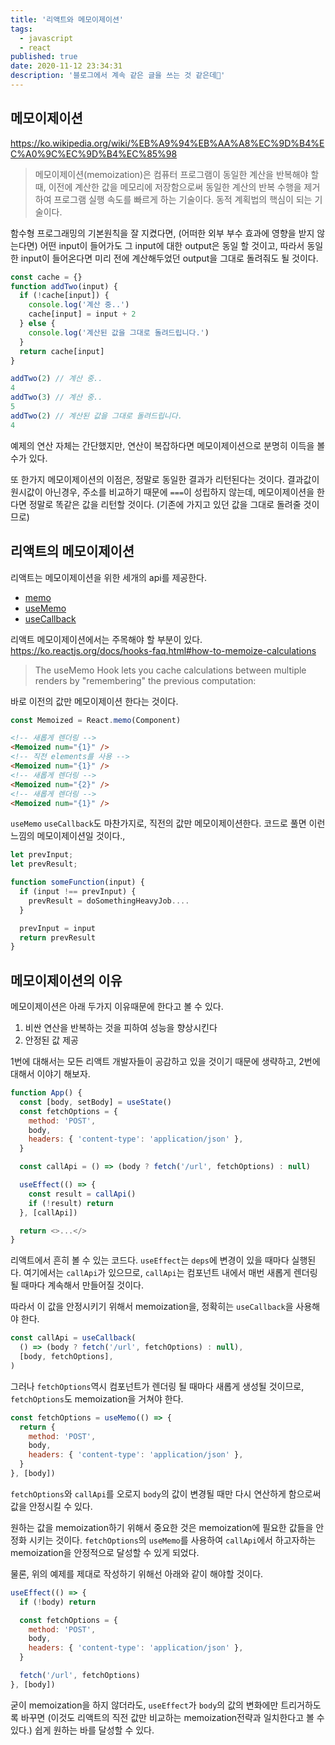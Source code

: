 ```yaml
---
title: '리액트와 메모이제이션'
tags:
  - javascript
  - react
published: true
date: 2020-11-12 23:34:31
description: '블로그에서 계속 같은 글을 쓰는 것 같은데🤪'
---
```


## 메모이제이션

https://ko.wikipedia.org/wiki/%EB%A9%94%EB%AA%A8%EC%9D%B4%EC%A0%9C%EC%9D%B4%EC%85%98

> 메모이제이션(memoization)은 컴퓨터 프로그램이 동일한 계산을 반복해야 할 때, 이전에 계산한 값을 메모리에 저장함으로써 동일한 계산의 반복 수행을 제거하여 프로그램 실행 속도를 빠르게 하는 기술이다. 동적 계획법의 핵심이 되는 기술이다.

함수형 프로그래밍의 기본원칙을 잘 지켰다면, (어떠한 외부 부수 효과에 영향을 받지 않는다면) 어떤 input이 들어가도 그 input에 대한 output은 동일 할 것이고, 따라서 동일한 input이 들어온다면 미리 전에 계산해두었던 output을 그대로 돌려줘도 될 것이다.

```javascript
const cache = {}
function addTwo(input) {
  if (!cache[input]) {
    console.log('계산 중..')
    cache[input] = input + 2
  } else {
    console.log('계산된 값을 그대로 돌려드립니다.')
  }
  return cache[input]
}
```

```javascript
addTwo(2) // 계산 중..
4
addTwo(3) // 계산 중..
5
addTwo(2) // 계산된 값을 그대로 돌려드립니다.
4
```

예제의 연산 자체는 간단했지만, 연산이 복잡하다면 메모이제이션으로 분명히 이득을 볼 수가 있다.

또 한가지 메모이제이션의 이점은, 정말로 동일한 결과가 리턴된다는 것이다. 결과값이 원시값이 아닌경우, 주소를 비교하기 때문에 `===`이 성립하지 않는데, 메모이제이션을 한다면 정말로 똑같은 값을 리턴할 것이다. (기존에 가지고 있던 값을 그대로 돌려줄 것이므로)

## 리액트의 메모이제이션

리액트는 메모이제이션을 위한 세개의 api를 제공한다.

- [memo](https://ko.reactjs.org/docs/react-api.html#reactmemo)
- [useMemo](https://ko.reactjs.org/docs/hooks-reference.html#usememo)
- [useCallback](https://ko.reactjs.org/docs/hooks-reference.html#usecallback)

리액트 메모이제이션에서는 주목해야 할 부분이 있다. https://ko.reactjs.org/docs/hooks-faq.html#how-to-memoize-calculations

> The useMemo Hook lets you cache calculations between multiple renders by "remembering" the previous computation:

바로 이전의 값만 메모이제이션 한다는 것이다.

```javascript
const Memoized = React.memo(Component)
```

```html
<!-- 새롭게 렌더링 -->
<Memoized num="{1}" />
<!-- 직전 elements를 사용 -->
<Memoized num="{1}" />
<!-- 새롭게 렌더링 -->
<Memoized num="{2}" />
<!-- 새롭게 렌더링 -->
<Memoized num="{1}" />
```

`useMemo` `useCallback`도 마찬가지로, 직전의 값만 메모이제이션한다. 코드로 풀면 이런 느낌의 메모이제이션일 것이다.,

```javascript
let prevInput;
let prevResult;

function someFunction(input) {
  if (input !== prevInput) {
    prevResult = doSomethingHeavyJob....
  }

  prevInput = input
  return prevResult
}
```

## 메모이제이션의 이유

메모이제이션은 아래 두가지 이유때문에 한다고 볼 수 있다.

1. 비싼 연산을 반복하는 것을 피하여 성능을 향상시킨다
2. 안정된 값 제공

1번에 대해서는 모든 리액트 개발자들이 공감하고 있을 것이기 때문에 생략하고, 2번에 대해서 이야기 해보자.

```javascript
function App() {
  const [body, setBody] = useState()
  const fetchOptions = {
    method: 'POST',
    body,
    headers: { 'content-type': 'application/json' },
  }

  const callApi = () => (body ? fetch('/url', fetchOptions) : null)

  useEffect(() => {
    const result = callApi()
    if (!result) return
  }, [callApi])

  return <>...</>
}
```

리액트에서 흔히 볼 수 있는 코드다. `useEffect`는 `deps`에 변경이 있을 때마다 실행된다. 여기에서는 `callApi`가 있으므로, `callApi`는 컴포넌트 내에서 매번 새롭게 렌더링 될 때마다 계속해서 만들어질 것이다.

따라서 이 값을 안정시키기 위해서 memoization을, 정확히는 `useCallback`을 사용해야 한다.

```javascript
const callApi = useCallback(
  () => (body ? fetch('/url', fetchOptions) : null),
  [body, fetchOptions],
)
```

그러나 `fetchOptions`역시 컴포넌트가 렌더링 될 때마다 새롭게 생성될 것이므로, `fetchOptions`도 memoization을 거쳐야 한다.

```javascript
const fetchOptions = useMemo(() => {
  return {
    method: 'POST',
    body,
    headers: { 'content-type': 'application/json' },
  }
}, [body])
```

`fetchOptions`와 `callApi`를 오로지 `body`의 값이 변경될 때만 다시 연산하게 함으로써 값을 안정시킬 수 있다.

원하는 값을 memoization하기 위해서 중요한 것은 memoization에 필요한 값들을 안정화 시키는 것이다. `fetchOptions`의 `useMemo`를 사용하여 `callApi`에서 하고자하는 memoization을 안정적으로 달성할 수 있게 되었다.

물론, 위의 예제를 제대로 작성하기 위해선 아래와 같이 해야할 것이다.

```javascript
useEffect(() => {
  if (!body) return

  const fetchOptions = {
    method: 'POST',
    body,
    headers: { 'content-type': 'application/json' },
  }

  fetch('/url', fetchOptions)
}, [body])
```

굳이 memoization을 하지 않더라도, `useEffect`가 `body`의 값의 변화에만 트리거하도록 바꾸면 (이것도 리액트의 직전 값만 비교하는 memoization전략과 일치한다고 볼 수 있다.) 쉽게 원하는 바를 달성할 수 있다.
